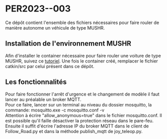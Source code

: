 # PER2023--003
Ce dépôt contient l'ensemble des fichiers nécessaires pour faire rouler de manière autonome un véhicule de type MUSHR.
## Installation de l'environnement MUSHR
Afin d'installer le container nécessaire pour faire rouler une voiture de type MUSHR, suivez ce [tutoriel](https://anr-multitrans.github.io/Robot_MuSHR/).
Une fois le container créé, remplacer le fichier catkin/src par celui présent dans ce dépôt.
## Les fonctionnalités
Pour faire fonctionner l'arrêt d'urgence et le changement de modèle il faut lancer au préalable un broker MQTT.  
Pour ce faire, lancer sur un terminal au niveau du dossier mosquitto, la commande: mosquitto.exe -c mosquitto.conf -v  
Attention à écrire "allow_anonymous=true" dans le fichier mosquitto.conf. Il est possible qu'il faille désactiver la protection réseau dans le pare-feu.  
Ensuite il suffit d'écrire l'adresse IP du broker MQTT dans le client de Follow_Road.py et dans la méthode publish_mqtt de joy_teleop.py.
